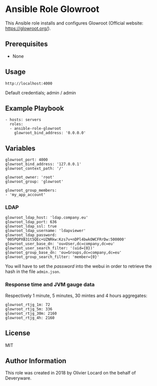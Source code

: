 # Ansible Role Glowroot

This Ansible role installs and configures Glowroot (Official website: https://glowroot.org/).

## Prerequisites

* None

## Usage

    http://localhost:4000

Default credentials; admin / admin

## Example Playbook

    - hosts: servers
      roles:
      - ansible-role-glowroot
        glowroot_bind_address: '0.0.0.0'

## Variables

    glowroot_port: 4000
    glowroot_bind_address: '127.0.0.1'
    glowroot_context_path: '/'

    glowroot_owner: 'root'
    glowroot_group: 'glowroot'

    glowroot_group_members:
    - 'my_app_account'

### LDAP

    glowroot_ldap_host: 'ldap.company.eu'
    glowroot_ldap_port: 636
    glowroot_ldap_ssl: true
    glowroot_ldap_username: 'ldapviewer'
    glowroot_ldap_password: '005PQPXB31t5QEc+UZNRkw:Kzs7v+nDPl4bwkOWCFRrDw:500000'
    glowroot_user_base_dn: 'ou=User,dc=company,dc=eu'
    glowroot_user_search_filter: '(uid={0})'
    glowroot_group_base_dn: 'ou=Groups,dc=company,dc=eu'
    glowroot_group_search_filter: 'member={0}'

You will have to set the _password_ into the webui in order to retrieve the hash in the file `admin.json`.

### Response time and JVM gauge data

Respectively 1 minute, 5 minutes, 30 mintes and 4 hours aggregates:

    glowroot_rtjg_1m: 72
    glowroot_rtjg_5m: 336
    glowroot_rtjg_30m: 2160
    glowroot_rtjg_4h: 2160

## License

MIT

## Author Information

This role was created in 2018 by Olivier Locard on the behalf of Deveryware.

